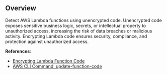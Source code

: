 ## Overview

Detect AWS Lambda functions using unencrypted code. Unencrypted code exposes sensitive business logic, secrets, or intellectual property to unauthorized access, increasing the risk of data breaches or malicious activity. Encrypting Lambda code ensures security, compliance, and protection against unauthorized access.

**References**:
- [Encrypting Lambda Function Code](https://docs.aws.amazon.com/lambda/latest/dg/security-encryption.html)
- [AWS CLI Command: update-function-code](https://docs.aws.amazon.com/cli/latest/reference/lambda/update-function-code.html)
